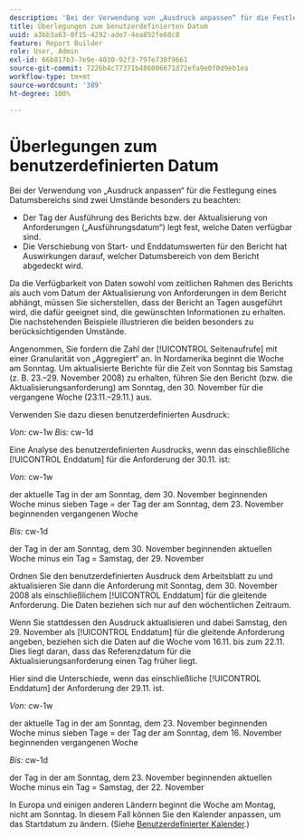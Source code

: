 ```yaml
---
description: 'Bei der Verwendung von „Ausdruck anpassen“ für die Festlegung eines Datumsbereichs sind zwei Umstände besonders zu beachten '
title: Überlegungen zum benutzerdefinierten Datum
uuid: a3bb3a63-0f15-4292-ade7-4ea852fe68c8
feature: Report Builder
role: User, Admin
exl-id: 66b817b3-7e9e-4030-92f3-797e730f9661
source-git-commit: 7226b4c77371b486006671d72efa9e0f0d9eb1ea
workflow-type: tm+mt
source-wordcount: '389'
ht-degree: 100%

---
```


# Überlegungen zum benutzerdefinierten Datum

Bei der Verwendung von „Ausdruck anpassen“ für die Festlegung eines Datumsbereichs sind zwei Umstände besonders zu beachten:

* Der Tag der Ausführung des Berichts bzw. der Aktualisierung von Anforderungen („Ausführungsdatum“) legt fest, welche Daten verfügbar sind.
* Die Verschiebung von Start- und Enddatumswerten für den Bericht hat Auswirkungen darauf, welcher Datumsbereich von dem Bericht abgedeckt wird.

Da die Verfügbarkeit von Daten sowohl vom zeitlichen Rahmen des Berichts als auch vom Datum der Aktualisierung von Anforderungen in dem Bericht abhängt, müssen Sie sicherstellen, dass der Bericht an Tagen ausgeführt wird, die dafür geeignet sind, die gewünschten Informationen zu erhalten. Die nachstehenden Beispiele illustrieren die beiden besonders zu berücksichtigenden Umstände.

Angenommen, Sie fordern die Zahl der [!UICONTROL Seitenaufrufe] mit einer Granularität von „Aggregiert“ an. In Nordamerika beginnt die Woche am Sonntag. Um aktualisierte Berichte für die Zeit von Sonntag bis Samstag (z. B. 23.–29. November 2008) zu erhalten, führen Sie den Bericht (bzw. die Aktualisierungsanforderung) am Sonntag, den 30. November für die vergangene Woche (23.11.–29.11.) aus.

Verwenden Sie dazu diesen benutzerdefinierten Ausdruck:

*Von:* cw-1w *Bis:* cw-1d

Eine Analyse des benutzerdefinierten Ausdrucks, wenn das einschließliche [!UICONTROL Enddatum] für die Anforderung der 30.11. ist:

*Von:* cw-1w

der aktuelle Tag in der am Sonntag, dem 30. November beginnenden Woche minus sieben Tage = der Tag der am Sonntag, dem 23. November beginnenden vergangenen Woche

*Bis:* cw-1d

der Tag in der am Sonntag, dem 30. November beginnenden aktuellen Woche minus ein Tag = Samstag, der 29. November

Ordnen Sie den benutzerdefinierten Ausdruck dem Arbeitsblatt zu und aktualisieren Sie dann die Anforderung mit Sonntag, dem 30. November 2008 als einschließlichem [!UICONTROL Enddatum] für die gleitende Anforderung. Die Daten beziehen sich nur auf den wöchentlichen Zeitraum.

Wenn Sie stattdessen den Ausdruck aktualisieren und dabei Samstag, den 29. November als [!UICONTROL Enddatum] für die gleitende Anforderung angeben, beziehen sich die Daten auf die Woche vom 16.11. bis zum 22.11. Dies liegt daran, dass das Referenzdatum für die Aktualisierungsanforderung einen Tag früher liegt.

Hier sind die Unterschiede, wenn das einschließliche [!UICONTROL Enddatum] der Anforderung der 29.11. ist.

*Von:* cw-1w

der aktuelle Tag in der am Sonntag, dem 23. November beginnenden Woche minus sieben Tage = der Tag der am Sonntag, dem 16. November beginnenden vergangenen Woche

*Bis:* cw-1d

der Tag in der am Sonntag, dem 23. November beginnenden aktuellen Woche minus ein Tag = Samstag, der 22. November

In Europa und einigen anderen Ländern beginnt die Woche am Montag, nicht am Sonntag. In diesem Fall können Sie den Kalender anpassen, um das Startdatum zu ändern. (Siehe [Benutzerdefinierter Kalender](/help/analyze/report-builder/data-requests/configuring-report-dates/custom-calendar.md).)
